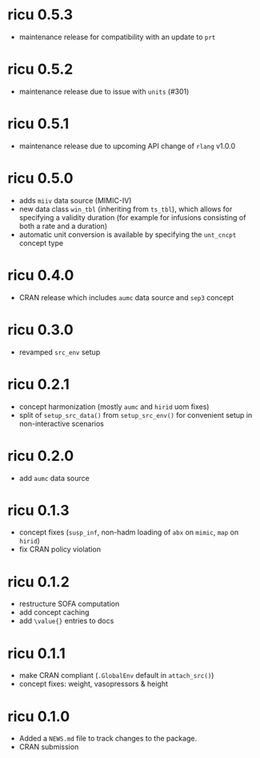 # ricu 0.5.3

* maintenance release for compatibility with an update to `prt`

# ricu 0.5.2

* maintenance release due to issue with `units` (#301)

# ricu 0.5.1

* maintenance release due to upcoming API change of `rlang` v1.0.0

# ricu 0.5.0

* adds `miiv` data source (MIMIC-IV)
* new data class `win_tbl` (inheriting from `ts_tbl`), which allows for
  specifying a validity duration (for example for infusions consisting of both
  a rate and a duration)
* automatic unit conversion is available by specifying the `unt_cncpt` concept
  type

# ricu 0.4.0

* CRAN release which includes `aumc` data source and `sep3` concept

# ricu 0.3.0

* revamped `src_env` setup

# ricu 0.2.1

* concept harmonization (mostly `aumc` and `hirid` uom fixes)
* split of `setup_src_data()` from `setup_src_env()` for convenient setup in
  non-interactive scenarios

# ricu 0.2.0

* add `aumc` data source

# ricu 0.1.3

* concept fixes (`susp_inf`, non-hadm loading of `abx` on `mimic`, `map` on
  `hirid`)
* fix CRAN policy violation

# ricu 0.1.2

* restructure SOFA computation
* add concept caching
* add `\value{}` entries to docs

# ricu 0.1.1

* make CRAN compliant (`.GlobalEnv` default in `attach_src()`)
* concept fixes: weight, vasopressors & height

# ricu 0.1.0

* Added a `NEWS.md` file to track changes to the package.
* CRAN submission
